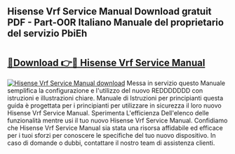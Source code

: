 ## Hisense Vrf Service Manual Download gratuit PDF - Part-O0R Italiano Manuale del proprietario del servizio PbiEh

# <h2><a href="http://dfgyet.blite.top/?on=Hisense+Vrf+Service+Manual">🔗Download 👉🔴 Hisense Vrf Service Manual</a></h2>

[![Hisense Vrf Service Manual download](https://i.imgur.com/lujVjoI.png)](http://dfgyet.blite.top/?on=Hisense+Vrf+Service+Manual)
Messa in servizio questo Manuale semplifica la configurazione e l'utilizzo del nuovo REDDDDDDD con istruzioni e illustrazioni chiare. Manuale di Istruzioni per principianti questa guida è progettata per i principianti per utilizzare in sicurezza il loro nuovo Hisense Vrf Service Manual. Sperimenta L'efficienza Dell'elenco delle funzionalità mentre usi il tuo nuovo Hisense Vrf Service Manual. Confidiamo che Hisense Vrf Service Manual sia stata una risorsa affidabile ed efficace per i tuoi sforzi per conoscere le specifiche del tuo nuovo dispositivo. In caso di domande o dubbi, contattare il nostro team di assistenza clienti.

